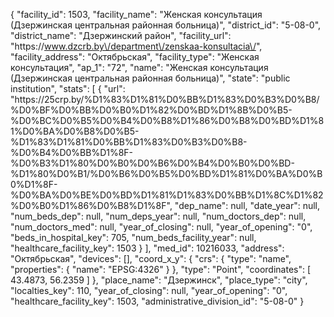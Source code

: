 {
    "facility_id": 1503,
    "facility_name": "Женская консультация (Дзержинская центральная районная больница)",
    "district_id": "5-08-0",
    "district_name": "Дзержинский район",
    "facility_url": "https:\/\/www.dzcrb.by\/department\/zenskaa-konsultacia\/",
    "facility_address": "Октябрьская",
    "facility_type": "Женская консультация",
    "ap_1": "72",
    "name": "Женская консультация (Дзержинская центральная районная больница)",
    "state": "public institution",
    "stats": [
        {
            "url": "https:\/\/25crp.by\/%D1%83%D1%81%D0%BB%D1%83%D0%B3%D0%B8\/%D0%BF%D0%BB%D0%B0%D1%82%D0%BD%D1%8B%D0%B5-%D0%BC%D0%B5%D0%B4%D0%B8%D1%86%D0%B8%D0%BD%D1%81%D0%BA%D0%B8%D0%B5-%D1%83%D1%81%D0%BB%D1%83%D0%B3%D0%B8-%D0%B4%D0%BB%D1%8F-%D0%B3%D1%80%D0%B0%D0%B6%D0%B4%D0%B0%D0%BD-%D1%80%D0%B1\/%D0%B6%D0%B5%D0%BD%D1%81%D0%BA%D0%B0%D1%8F-%D0%BA%D0%BE%D0%BD%D1%81%D1%83%D0%BB%D1%8C%D1%82%D0%B0%D1%86%D0%B8%D1%8F",
            "dep_name": null,
            "date_year": null,
            "num_beds_dep": null,
            "num_deps_year": null,
            "num_doctors_dep": null,
            "num_doctors_med": null,
            "year_of_closing": null,
            "year_of_opening": "0",
            "beds_in_hospital_key": 705,
            "num_beds_facility_year": null,
            "healthcare_facility_key": 1503
        }
    ],
    "med_id": 10216033,
    "address": "Октябрьская",
    "devices": [],
    "coord_x_y": {
        "crs": {
            "type": "name",
            "properties": {
                "name": "EPSG:4326"
            }
        },
        "type": "Point",
        "coordinates": [
            43.4873,
            56.2359
        ]
    },
    "place_name": "Дзержинск",
    "place_type": "city",
    "localties_key": 110,
    "year_of_closing": null,
    "year_of_opening": "0",
    "healthcare_facility_key": 1503,
    "administrative_division_id": "5-08-0"
}